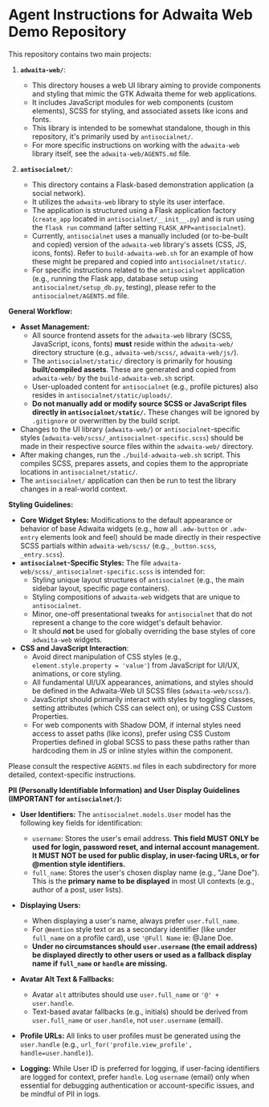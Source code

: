# Agent Instructions for Adwaita Web Demo Repository

This repository contains two main projects:

1. **`adwaita-web/`**:

   - This directory houses a web UI library aiming to provide components and styling that mimic the GTK Adwaita theme for web applications.
   - It includes JavaScript modules for web components (custom elements), SCSS for styling, and associated assets like icons and fonts.
   - This library is intended to be somewhat standalone, though in this repository, it's primarily used by `antisocialnet/`.
   - For more specific instructions on working with the `adwaita-web` library itself, see the `adwaita-web/AGENTS.md` file.

2. **`antisocialnet/`**:
   - This directory contains a Flask-based demonstration application (a social network).
   - It utilizes the `adwaita-web` library to style its user interface.
   - The application is structured using a Flask application factory (`create_app` located in `antisocialnet/__init__.py`) and is run using the `flask run` command (after setting `FLASK_APP=antisocialnet`).
   - Currently, `antisocialnet` uses a manually included (or to-be-built and copied) version of the `adwaita-web` library's assets (CSS, JS, icons, fonts). Refer to `build-adwaita-web.sh` for an example of how these might be prepared and copied into `antisocialnet/static/`.
   - For specific instructions related to the `antisocialnet` application (e.g., running the Flask app, database setup using `antisocialnet/setup_db.py`, testing), please refer to the `antisocialnet/AGENTS.md` file.

**General Workflow:**

- **Asset Management:**
  - All source frontend assets for the `adwaita-web` library (SCSS, JavaScript, icons, fonts) **must** reside within the `adwaita-web/` directory structure (e.g., `adwaita-web/scss/`, `adwaita-web/js/`).
  - The `antisocialnet/static/` directory is primarily for housing **built/compiled assets**. These are generated and copied from `adwaita-web/` by the `build-adwaita-web.sh` script.
  - User-uploaded content for `antisocialnet` (e.g., profile pictures) also resides in `antisocialnet/static/uploads/`.
  - **Do not manually add or modify source SCSS or JavaScript files directly in `antisocialnet/static/`.** These changes will be ignored by `.gitignore` or overwritten by the build script.
- Changes to the UI library (`adwaita-web/`) or `antisocialnet`-specific styles (`adwaita-web/scss/_antisocialnet-specific.scss`) should be made in their respective source files within the `adwaita-web/` directory.
- After making changes, run the `./build-adwaita-web.sh` script. This compiles SCSS, prepares assets, and copies them to the appropriate locations in `antisocialnet/static/`.
- The `antisocialnet/` application can then be run to test the library changes in a real-world context.

**Styling Guidelines:**

- **Core Widget Styles:** Modifications to the default appearance or behavior of base Adwaita widgets (e.g., how all `.adw-button` or `.adw-entry` elements look and feel) should be made directly in their respective SCSS partials within `adwaita-web/scss/` (e.g., `_button.scss`, `_entry.scss`).
- **`antisocialnet`-Specific Styles:** The file `adwaita-web/scss/_antisocialnet-specific.scss` is intended for:
  - Styling unique layout structures of `antisocialnet` (e.g., the main sidebar layout, specific page containers).
  - Styling compositions of `adwaita-web` widgets that are unique to `antisocialnet`.
  - Minor, one-off presentational tweaks for `antisocialnet` that do not represent a change to the core widget's default behavior.
  - It should **not** be used for globally overriding the base styles of core `adwaita-web` widgets.
- **CSS and JavaScript Interaction**:
  - Avoid direct manipulation of CSS styles (e.g., `element.style.property = 'value'`) from JavaScript for UI/UX, animations, or core styling.
  - All fundamental UI/UX appearances, animations, and styles should be defined in the Adwaita-Web UI SCSS files (`adwaita-web/scss/`).
  - JavaScript should primarily interact with styles by toggling classes, setting attributes (which CSS can select on), or using CSS Custom Properties.
  - For web components with Shadow DOM, if internal styles need access to asset paths (like icons), prefer using CSS Custom Properties defined in global SCSS to pass these paths rather than hardcoding them in JS or inline styles within the component.

Please consult the respective `AGENTS.md` files in each subdirectory for more detailed, context-specific instructions.

**PII (Personally Identifiable Information) and User Display Guidelines (IMPORTANT for `antisocialnet/`):**

- **User Identifiers:** The `antisocialnet.models.User` model has the following key fields for identification:

  - `username`: Stores the user's email address. **This field MUST ONLY be used for login, password reset, and internal account management. It MUST NOT be used for public display, in user-facing URLs, or for @mention style identifiers.**
  - `full_name`: Stores the user's chosen display name (e.g., "Jane Doe"). This is the **primary name to be displayed** in most UI contexts (e.g., author of a post, user lists).

- **Displaying Users:**

  - When displaying a user's name, always prefer `user.full_name`.
  - For `@mention` style text or as a secondary identifier (like under `full_name` on a profile card), use `'@Full Name` ie: @Jane Doe.
  - **Under no circumstances should `user.username` (the email address) be displayed directly to other users or used as a fallback display name if `full_name` or `handle` are missing.**

- **Avatar Alt Text & Fallbacks:**

  - Avatar `alt` attributes should use `user.full_name` or `'@' + user.handle`.
  - Text-based avatar fallbacks (e.g., initials) should be derived from `user.full_name` or `user.handle`, not `user.username` (email).

- **Profile URLs:** All links to user profiles must be generated using the `user.handle` (e.g., `url_for('profile.view_profile', handle=user.handle)`).

- **Logging:** While User ID is preferred for logging, if user-facing identifiers are logged for context, prefer `handle`. Log `username` (email) only when essential for debugging authentication or account-specific issues, and be mindful of PII in logs.
